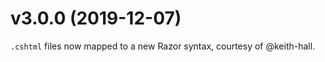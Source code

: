 v3.0.0 (2019-12-07)
===================

`.cshtml` files now mapped to a new Razor syntax, courtesy of @keith-hall.
